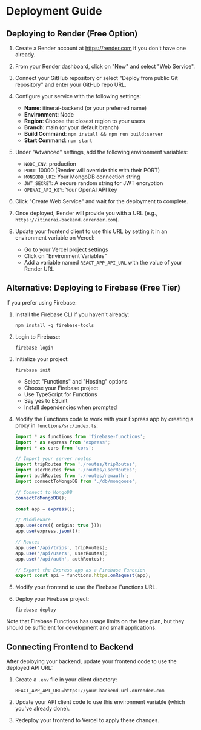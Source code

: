 # Deployment Guide

## Deploying to Render (Free Option)

1. Create a Render account at https://render.com if you don't have one already.

2. From your Render dashboard, click on "New" and select "Web Service".

3. Connect your GitHub repository or select "Deploy from public Git repository" and enter your GitHub repo URL.

4. Configure your service with the following settings:
   - **Name**: itinerai-backend (or your preferred name)
   - **Environment**: Node
   - **Region**: Choose the closest region to your users
   - **Branch**: main (or your default branch)
   - **Build Command**: `npm install && npm run build:server`
   - **Start Command**: `npm start`

5. Under "Advanced" settings, add the following environment variables:
   - `NODE_ENV`: production
   - `PORT`: 10000 (Render will override this with their PORT)
   - `MONGODB_URI`: Your MongoDB connection string
   - `JWT_SECRET`: A secure random string for JWT encryption
   - `OPENAI_API_KEY`: Your OpenAI API key

6. Click "Create Web Service" and wait for the deployment to complete.

7. Once deployed, Render will provide you with a URL (e.g., `https://itinerai-backend.onrender.com`).

8. Update your frontend client to use this URL by setting it in an environment variable on Vercel:
   - Go to your Vercel project settings
   - Click on "Environment Variables"
   - Add a variable named `REACT_APP_API_URL` with the value of your Render URL

## Alternative: Deploying to Firebase (Free Tier)

If you prefer using Firebase:

1. Install the Firebase CLI if you haven't already:
   ```
   npm install -g firebase-tools
   ```

2. Login to Firebase:
   ```
   firebase login
   ```

3. Initialize your project:
   ```
   firebase init
   ```
   - Select "Functions" and "Hosting" options
   - Choose your Firebase project
   - Use TypeScript for Functions
   - Say yes to ESLint
   - Install dependencies when prompted

4. Modify the Functions code to work with your Express app by creating a proxy in `functions/src/index.ts`:

   ```typescript
   import * as functions from 'firebase-functions';
   import * as express from 'express';
   import * as cors from 'cors';
   
   // Import your server routes
   import tripRoutes from './routes/tripRoutes';
   import userRoutes from './routes/userRoutes';
   import authRoutes from './routes/newauth';
   import connectToMongoDB from './db/mongoose';
   
   // Connect to MongoDB
   connectToMongoDB();
   
   const app = express();
   
   // Middleware
   app.use(cors({ origin: true }));
   app.use(express.json());
   
   // Routes
   app.use('/api/trips', tripRoutes);
   app.use('/api/users', userRoutes);
   app.use('/api/auth', authRoutes);
   
   // Export the Express app as a Firebase Function
   export const api = functions.https.onRequest(app);
   ```

5. Modify your frontend to use the Firebase Functions URL.

6. Deploy your Firebase project:
   ```
   firebase deploy
   ```

Note that Firebase Functions has usage limits on the free plan, but they should be sufficient for development and small applications.

## Connecting Frontend to Backend

After deploying your backend, update your frontend code to use the deployed API URL:

1. Create a `.env` file in your client directory:
   ```
   REACT_APP_API_URL=https://your-backend-url.onrender.com
   ```

2. Update your API client code to use this environment variable (which you've already done).

3. Redeploy your frontend to Vercel to apply these changes. 